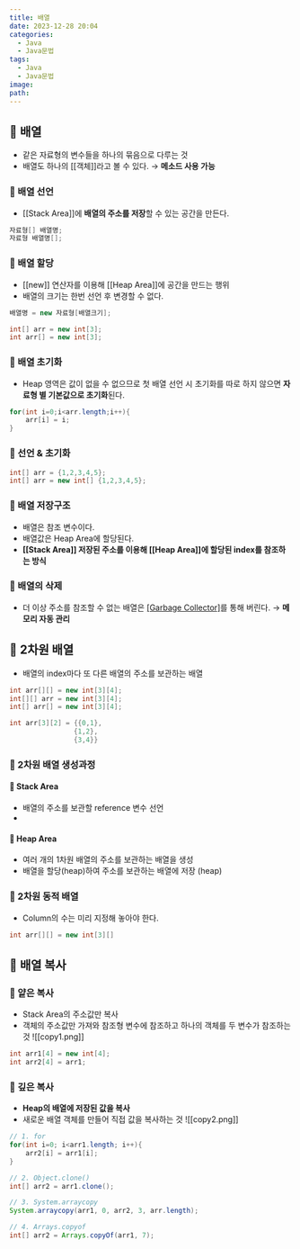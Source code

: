 ```yaml
---
title: 배열
date: 2023-12-28 20:04
categories:
  - Java
  - Java문법
tags:
  - Java
  - Java문법
image: 
path:
---
```


## 🌈 배열
- 같은 자료형의 변수들을 하나의 묶음으로 다루는 것
- 배열도 하나의 [[객체]]라고 볼 수 있다. → **메소드 사용 가능**

### 📌 배열 선언
- [[Stack Area]]에 **배열의 주소를 저장**할 수 있는 공간을 만든다.

```java
자료형[] 배열명;
자료형 배열명[];
```

### 📌 배열 할당
- [[new]] 연산자를 이용해 [[Heap Area]]에 공간을 만드는 행위
- 배열의 크기는 한번 선언 후 변경할 수 없다.

```java
배열명 = new 자료형[배열크기];

int[] arr = new int[3];
int arr[] = new int[3];
```

### 📌 배열 초기화
+ Heap 영역은 값이 없을 수 없으므로 첫 배열 선언 시 초기화를 따로 하지 않으면 **자료형 별 기본값으로 초기화**된다.
```java
for(int i=0;i<arr.length;i++){
	arr[i] = i;
}
```


### 📌 선언 & 초기화

```java
int[] arr = {1,2,3,4,5};
int[] arr = new int[] {1,2,3,4,5};
```

### 📌 배열 저장구조
- 배열은 참조 변수이다.
- 배열값은 Heap Area에 할당된다.
- **[[Stack Area]] 저장된 주소를 이용해 [[Heap Area]]에 할당된 index를 참조하는 방식**

### 📌 배열의 삭제
- 더 이상 주소를 참조할 수 없는 배열은 [[Garbage Collector]](GC)를 통해 버린다. → **메모리 자동 관리**


## 🌈 2차원 배열

- 배열의 index마다 또 다른 배열의 주소를 보관하는 배열
```java
int arr[][] = new int[3][4];
int[][] arr = new int[3][4];
int[] arr[] = new int[3][4];

int arr[3][2] = {{0,1}, 
				{1,2}, 
				{3,4}}
```
    

### 📌 2차원 배열 생성과정

#### 🧶 Stack Area
+ 배열의 주소를 보관할 reference 변수 선언
+ 
#### 🧶 Heap Area
+ 여러 개의 1차원 배열의 주소를 보관하는 배열을 생성
+ 배열을 할당(heap)하여 주소를 보관하는 배열에 저장 (heap) 

### 📌 2차원 동적 배열
- Column의 수는 미리 지정해 놓아야 한다.
```java
int arr[][] = new int[3][]
```

## 🌈 배열 복사

### 📌 얕은 복사

- Stack Area의 주소값만 복사
- 객체의 주소값만 가져와 참조형 변수에 참조하고 하나의 객체를 두 변수가 참조하는 것
![[copy1.png]]

```java
int arr1[4] = new int[4];
int arr2[4] = arr1;
```    

### 📌 깊은 복사

- **Heap의 배열에 저장된 값을 복사**
- 새로운 배열 객체를 만들어 직접 값을 복사하는 것
![[copy2.png]]
```java
// 1. for
for(int i=0; i<arr1.length; i++){
	arr2[i] = arr1[i];
}

// 2. Object.clone()
int[] arr2 = arr1.clone(); 

// 3. System.arraycopy
System.arraycopy(arr1, 0, arr2, 3, arr.length); 

// 4. Arrays.copyof
int[] arr2 = Arrays.copyOf(arr1, 7); 
```
